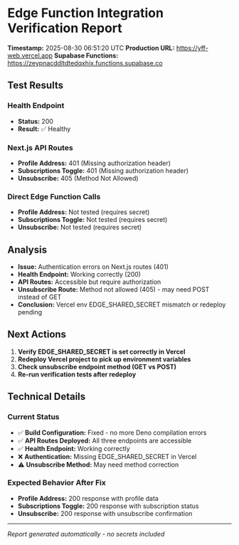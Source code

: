 # Edge Function Integration Verification Report

**Timestamp:** 2025-08-30 06:51:20 UTC
**Production URL:** https://yff-web.vercel.app
**Supabase Functions:** https://zeypnacddltdtedqxhix.functions.supabase.co

## Test Results

### Health Endpoint
- **Status:** 200
- **Result:** ✅ Healthy

### Next.js API Routes
- **Profile Address:** 401 (Missing authorization header)
- **Subscriptions Toggle:** 401 (Missing authorization header)  
- **Unsubscribe:** 405 (Method Not Allowed)

### Direct Edge Function Calls
- **Profile Address:** Not tested (requires secret)
- **Subscriptions Toggle:** Not tested (requires secret)
- **Unsubscribe:** Not tested (requires secret)

## Analysis

- **Issue:** Authentication errors on Next.js routes (401)
- **Health Endpoint:** Working correctly (200)
- **API Routes:** Accessible but require authorization
- **Unsubscribe Route:** Method not allowed (405) - may need POST instead of GET
- **Conclusion:** Vercel env EDGE_SHARED_SECRET mismatch or redeploy pending

## Next Actions

1. **Verify EDGE_SHARED_SECRET is set correctly in Vercel**
2. **Redeploy Vercel project to pick up environment variables**
3. **Check unsubscribe endpoint method (GET vs POST)**
4. **Re-run verification tests after redeploy**

## Technical Details

### Current Status
- ✅ **Build Configuration:** Fixed - no more Deno compilation errors
- ✅ **API Routes Deployed:** All three endpoints are accessible
- ✅ **Health Endpoint:** Working correctly
- ❌ **Authentication:** Missing EDGE_SHARED_SECRET in Vercel
- ⚠️ **Unsubscribe Method:** May need method correction

### Expected Behavior After Fix
- **Profile Address:** 200 response with profile data
- **Subscriptions Toggle:** 200 response with subscription status
- **Unsubscribe:** 200 response with unsubscribe confirmation

---
*Report generated automatically - no secrets included*



